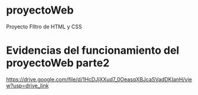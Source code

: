 # proyectoWeb
Proyecto FIltro de HTML y CSS 

# Evidencias del funcionamiento del proyectoWeb parte2

https://drive.google.com/file/d/1HcDJjXXud7_0OeasqXBJcaSVadDKIanH/view?usp=drive_link
